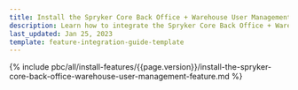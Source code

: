 ```yaml
---
title: Install the Spryker Core Back Office + Warehouse User Management feature
description: Learn how to integrate the Spryker Core Back Office + Warehouse User Management feature into a Spryker project.
last_updated: Jan 25, 2023
template: feature-integration-guide-template
---
```


{% include pbc/all/install-features/{{page.version}}/install-the-spryker-core-back-office-warehouse-user-management-feature.md %} <!-- To edit, see /_includes/pbc/all/install-features/202304.0/install-the-spryker-core-back-office-warehouse-user-management-feature.md -->